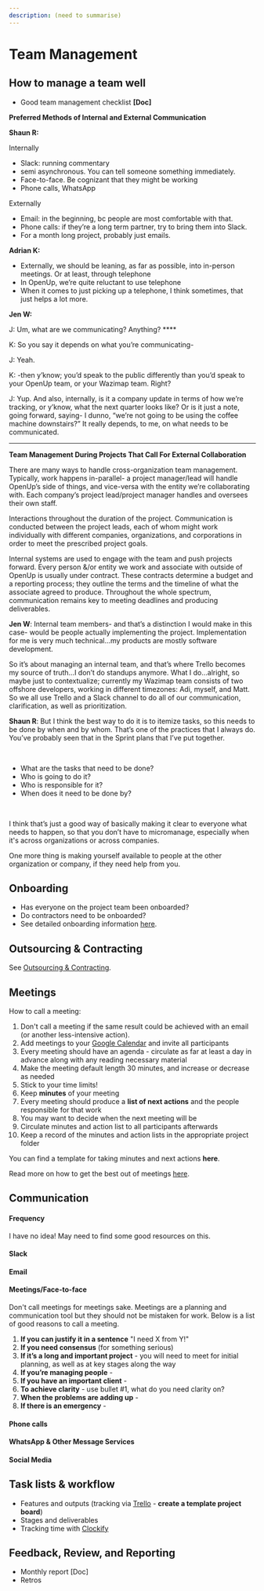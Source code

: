 ```yaml
---
description: (need to summarise)
---
```


# Team Management

## How to manage a team well

* Good team management checklist **\[Doc\]**

**Preferred Methods of Internal and External Communication**

**Shaun R:** 

Internally

* Slack: running commentary
* semi asynchronous. You can tell someone something immediately. 
* Face-to-face. Be cognizant that they might be working
* Phone calls, WhatsApp

Externally

* Email: in the beginning, bc people are most comfortable with that.
* Phone calls: if they’re a long term partner, try to bring them into Slack.
* For a month long project, probably just emails. 

**Adrian K:** 

* Externally, we should be leaning, as far as possible, into in-person meetings. Or at least, through telephone
* In OpenUp, we’re quite reluctant to use telephone
* When it comes to just picking up a telephone, I think sometimes, that just helps a lot more. 

**Jen W:** 

J: Um, what are we communicating? Anything? ****

K: So you say it depends on what you’re communicating-

J: Yeah.

K: -then y’know; you’d speak to the public differently than you’d speak to your OpenUp team, or your Wazimap team. Right?

J: Yup. And also, internally, is it a company update in terms of how we’re tracking, or y’know, what the next quarter looks like? Or is it just a note, going forward, saying- I dunno, “we’re not going to be using the coffee machine downstairs?” It really depends, to me, on what needs to be communicated.   
****

  
**Team Management During Projects That Call For External Collaboration**

There are many ways to handle cross-organization team management. Typically, work happens in-parallel- a project manager/lead will handle OpenUp’s side of things, and vice-versa with the entity we’re collaborating with. Each company’s project lead/project manager handles and oversees their own staff.   


Interactions throughout the duration of the project. Communication is conducted between the project leads, each of whom might work individually with different companies, organizations, and corporations in order to meet the prescribed project goals.   


Internal systems are used to engage with the team and push projects forward. Every person &/or entity we work and associate with outside of OpenUp is usually under contract. These contracts determine a budget and a reporting process; they outline the terms and the timeline of what the associate agreed to produce. Throughout the whole spectrum, communication remains key to meeting deadlines and producing deliverables.   


 **Jen W**: Internal team members- and that’s a distinction I would make in this case- would be people actually implementing the project. Implementation for me is very much technical...my products are mostly software development.    


So it’s about managing an internal team, and that’s where Trello becomes my source of truth...I don’t do standups anymore. What I do...alright, so maybe just to contextualize; currently my Wazimap team consists of two offshore developers, working in different timezones: Adi, myself, and Matt. So we all use Trello and a Slack channel to do all of our communication, clarification, as well as prioritization.   
  


**Shaun R**: But I think the best way to do it is to itemize tasks, so this needs to be done by when and by whom. That’s one of the practices that I always do. You’ve probably seen that in the Sprint plans that I’ve put together.

‌

* What are the tasks that need to be done?
* Who is going to do it?
* Who is responsible for it?
* When does it need to be done by?

‌

I think that’s just a good way of basically making it clear to everyone what needs to happen, so that you don’t have to micromanage, especially when it's across organizations or across companies.

One more thing is making yourself available to people at the other organization or company, if they need help from you.  


## Onboarding

* Has everyone on the project team been onboarded? 
* Do contractors need to be onboarded?
* See detailed onboarding information [here](../../onboarding.md).

## Outsourcing & Contracting

See [Outsourcing & Contracting](../../how-we-work/outsourcing-and-contracting/).

## Meetings

How to call a meeting:

1. Don't call a meeting if the same result could be achieved with an email \(or another less-intensive action\).
2. Add meetings to your [Google Calendar](https://calendar.google.com) and invite all participants
3. Every meeting should have an agenda - circulate as far at least a day in advance along with any reading necessary material
4. Make the meeting default length 30 minutes, and increase or decrease as needed
5. Stick to your time limits!
6. Keep **minutes** of your meeting
7. Every meeting should produce a **list of next actions** and the people responsible for that work
8. You may want to decide when the next meeting will be
9. Circulate minutes and action list to all participants afterwards
10. Keep a record of the minutes and action lists in the appropriate project folder

You can find a template for taking minutes and next actions **here**.

Read more on how to get the best out of meetings [here](https://hbr.org/2016/06/8-ground-rules-for-great-meetings).

## Communication

#### Frequency

I have no idea! May need to find some good resources on this.

#### Slack

#### Email

#### Meetings/Face-to-face

Don't call meetings for meetings sake. Meetings are a planning and communication tool but they should not be mistaken for work. Below is a list of good reasons to call a meeting.

1. **If you can justify it in a sentence** "I need X from Y!"
2. **If you need consensus** \(for something serious\)
3. **If it’s a long and important project** - you will need to meet for initial planning, as well as at key stages along the way
4. **If you’re managing people** - 
5. **If you have an important client** - 
6. **To achieve clarity** - use bullet \#1, what do you need clarity on?
7. **When the problems are adding up** - 
8. **If there is an emergency** - 

#### Phone calls

#### WhatsApp & Other Message Services

#### Social Media

## Task lists & workflow

* Features and outputs \(tracking via [Trello](https://trello.com/openupza/home) - **create a template project board**\)
* Stages and deliverables
* Tracking time with [Clockify](https://clockify.me/)

## Feedback, Review, and Reporting

* Monthly report \[Doc\]
* Retros

